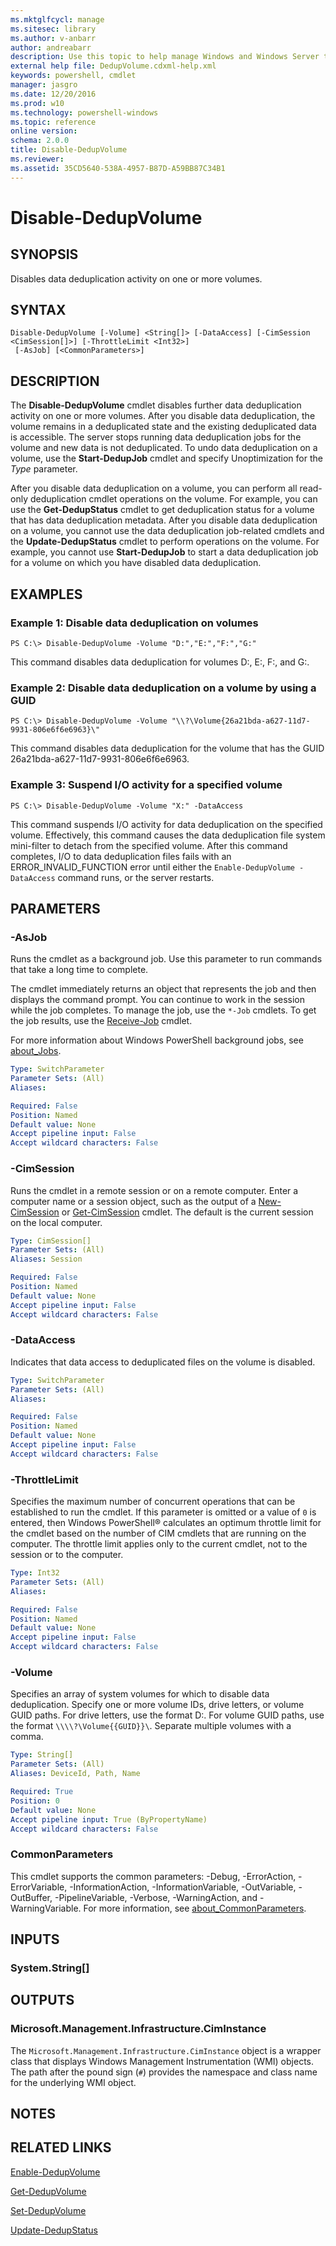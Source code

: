 ```yaml
---
ms.mktglfcycl: manage
ms.sitesec: library
ms.author: v-anbarr
author: andreabarr
description: Use this topic to help manage Windows and Windows Server technologies with Windows PowerShell.
external help file: DedupVolume.cdxml-help.xml
keywords: powershell, cmdlet
manager: jasgro
ms.date: 12/20/2016
ms.prod: w10
ms.technology: powershell-windows
ms.topic: reference
online version: 
schema: 2.0.0
title: Disable-DedupVolume
ms.reviewer:
ms.assetid: 35CD5640-538A-4957-B87D-A59BB87C34B1
---
```


# Disable-DedupVolume

## SYNOPSIS
Disables data deduplication activity on one or more volumes.

## SYNTAX

```
Disable-DedupVolume [-Volume] <String[]> [-DataAccess] [-CimSession <CimSession[]>] [-ThrottleLimit <Int32>]
 [-AsJob] [<CommonParameters>]
```

## DESCRIPTION
The **Disable-DedupVolume** cmdlet disables further data deduplication activity on one or more volumes.
After you disable data deduplication, the volume remains in a deduplicated state and the existing deduplicated data is accessible.
The server stops running data deduplication jobs for the volume and new data is not deduplicated.
To undo data deduplication on a volume, use the **Start-DedupJob** cmdlet and specify Unoptimization for the *Type* parameter.

After you disable data deduplication on a volume, you can perform all read-only deduplication cmdlet operations on the volume.
For example, you can use the **Get-DedupStatus** cmdlet to get deduplication status for a volume that has data deduplication metadata.
After you disable data deduplication on a volume, you cannot use the data deduplication job-related cmdlets and the **Update-DedupStatus** cmdlet to perform operations on the volume.
For example, you cannot use **Start-DedupJob** to start a data deduplication job for a volume on which you have disabled data deduplication.

## EXAMPLES

### Example 1: Disable data deduplication on volumes
```
PS C:\> Disable-DedupVolume -Volume "D:","E:","F:","G:"
```

This command disables data deduplication for volumes D:, E:, F:, and G:.

### Example 2: Disable data deduplication on a volume by using a GUID
```
PS C:\> Disable-DedupVolume -Volume "\\?\Volume{26a21bda-a627-11d7-9931-806e6f6e6963}\"
```

This command disables data deduplication for the volume that has the GUID 26a21bda-a627-11d7-9931-806e6f6e6963.

### Example 3: Suspend I/O activity for a specified volume
```
PS C:\> Disable-DedupVolume -Volume "X:" -DataAccess
```

This command suspends I/O activity for data deduplication on the specified volume.
Effectively, this command causes the data deduplication file system mini-filter to detach from the specified volume. 
After this command completes, I/O to data deduplication files fails with an ERROR_INVALID_FUNCTION error until either the `Enable-DedupVolume -DataAccess` command runs, or the server restarts.

## PARAMETERS

### -AsJob
Runs the cmdlet as a background job. Use this parameter to run commands that take a long time to complete. 

The cmdlet immediately returns an object that represents the job and then displays the command prompt. 
You can continue to work in the session while the job completes. 
To manage the job, use the `*-Job` cmdlets. 
To get the job results, use the [Receive-Job](https://go.microsoft.com/fwlink/?LinkID=113372) cmdlet. 

For more information about Windows PowerShell background jobs, see [about_Jobs](https://go.microsoft.com/fwlink/?LinkID=113251).

```yaml
Type: SwitchParameter
Parameter Sets: (All)
Aliases: 

Required: False
Position: Named
Default value: None
Accept pipeline input: False
Accept wildcard characters: False
```

### -CimSession
Runs the cmdlet in a remote session or on a remote computer.
Enter a computer name or a session object, such as the output of a [New-CimSession](https://docs.microsoft.com/powershell/module/cimcmdlets/new-cimsession) or [Get-CimSession](https://go.microsoft.com/fwlink/p/?LinkId=227966) cmdlet.
The default is the current session on the local computer.

```yaml
Type: CimSession[]
Parameter Sets: (All)
Aliases: Session

Required: False
Position: Named
Default value: None
Accept pipeline input: False
Accept wildcard characters: False
```

### -DataAccess
Indicates that data access to deduplicated files on the volume is disabled.

```yaml
Type: SwitchParameter
Parameter Sets: (All)
Aliases: 

Required: False
Position: Named
Default value: None
Accept pipeline input: False
Accept wildcard characters: False
```

### -ThrottleLimit
Specifies the maximum number of concurrent operations that can be established to run the cmdlet.
If this parameter is omitted or a value of `0` is entered, then Windows PowerShell® calculates an optimum throttle limit for the cmdlet based on the number of CIM cmdlets that are running on the computer.
The throttle limit applies only to the current cmdlet, not to the session or to the computer.

```yaml
Type: Int32
Parameter Sets: (All)
Aliases: 

Required: False
Position: Named
Default value: None
Accept pipeline input: False
Accept wildcard characters: False
```

### -Volume
Specifies an array of system volumes for which to disable data deduplication.
Specify one or more volume IDs, drive letters, or volume GUID paths.
For drive letters, use the format D:.
For volume GUID paths, use the format `\\\\?\Volume{{GUID}}\`.
Separate multiple volumes with a comma.

```yaml
Type: String[]
Parameter Sets: (All)
Aliases: DeviceId, Path, Name

Required: True
Position: 0
Default value: None
Accept pipeline input: True (ByPropertyName)
Accept wildcard characters: False
```

### CommonParameters
This cmdlet supports the common parameters: -Debug, -ErrorAction, -ErrorVariable, -InformationAction, -InformationVariable, -OutVariable, -OutBuffer, -PipelineVariable, -Verbose, -WarningAction, and -WarningVariable. For more information, see [about_CommonParameters](https://go.microsoft.com/fwlink/?LinkID=113216).

## INPUTS

### System.String[]

## OUTPUTS

### Microsoft.Management.Infrastructure.CimInstance
The `Microsoft.Management.Infrastructure.CimInstance` object is a wrapper class that displays Windows Management Instrumentation (WMI) objects.
The path after the pound sign (`#`) provides the namespace and class name for the underlying WMI object.

## NOTES

## RELATED LINKS

[Enable-DedupVolume](./Enable-DedupVolume.md)

[Get-DedupVolume](./Get-DedupVolume.md)

[Set-DedupVolume](./Set-DedupVolume.md)

[Update-DedupStatus](./Update-DedupStatus.md)


